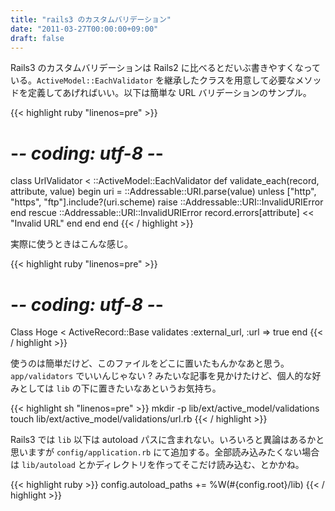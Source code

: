 ```yaml
---
title: "rails3 のカスタムバリデーション"
date: "2011-03-27T00:00:00+09:00"
draft: false
---
```

Rails3 のカスタムバリデーションは Rails2 に比べるとだいぶ書きやすくなっている。`ActiveModel::EachValidator` を継承したクラスを用意して必要なメソッドを定義してあげればいい。以下は簡単な URL バリデーションのサンプル。

{{< highlight ruby "linenos=pre" >}}
# -*- coding: utf-8 -*-
class UrlValidator < ::ActiveModel::EachValidator
  def validate_each(record, attribute, value)
    begin
      uri = ::Addressable::URI.parse(value)
      unless ["http", "https", "ftp"].include?(uri.scheme)
        raise ::Addressable::URI::InvalidURIError
      end
    rescue ::Addressable::URI::InvalidURIError
      record.errors[attribute] << "Invalid URL"
    end
  end
end
{{< / highlight >}}

実際に使うときはこんな感じ。

{{< highlight ruby "linenos=pre" >}}
# -*- coding: utf-8 -*-
Class Hoge < ActiveRecord::Base
  validates :external_url, :url => true
end
{{< / highlight >}}

使うのは簡単だけど、このファイルをどこに置いたもんかなあと思う。`app/validators` でいいんじゃない ? みたいな記事を見かけたけど、個人的な好みとしては `lib` の下に置きたいなあというお気持ち。

{{< highlight sh "linenos=pre" >}}
mkdir -p lib/ext/active_model/validations
touch lib/ext/active_model/validations/url.rb
{{< / highlight >}}

Rails3 では `lib` 以下は autoload パスに含まれない。いろいろと異論はあるかと思いますが `config/application.rb` にて追加する。全部読み込みたくない場合は `lib/autoload` とかディレクトリを作ってそこだけ読み込む、とかかね。

{{< highlight ruby >}}
config.autoload_paths += %W(#{config.root}/lib)
{{< / highlight >}}
